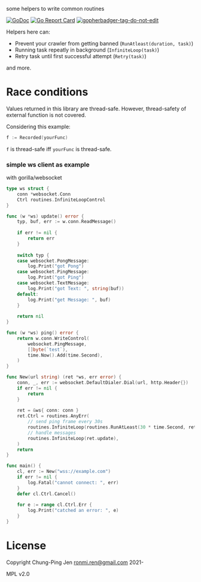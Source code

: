 some helpers to write common routines

[![GoDoc](https://godoc.org/github.com/raohwork/routines?status.svg)](https://godoc.org/github.com/raohwork/routines)
[![Go Report Card](https://goreportcard.com/badge/github.com/raohwork/routines)](https://goreportcard.com/report/github.com/raohwork/routines)
<a href='https://github.com/jpoles1/gopherbadger' target='_blank'>![gopherbadger-tag-do-not-edit](https://img.shields.io/badge/Go%20Coverage-97%25-brightgreen.svg?longCache=true&style=flat)</a>

Helpers here can:

- Prevent your crawler from getting banned (`RunAtleast(duration, task)`)
- Running task repeatly in background (`InfiniteLoop(task)`)
- Retry task until first successful attempt (`Retry(task)`)

and more.

# Race conditions

Values returned in this library are thread-safe. However, thread-safety of external
function is not covered.

Considering this example:

```go
f := Recorded(yourFunc)
```

`f` is thread-safe iff `yourFunc` is thread-safe.

### simple ws client as example

with gorilla/websocket

```go
type ws struct {
    conn *websocket.Conn
    Ctrl routines.InfiniteLoopControl
}

func (w *ws) update() error {
    typ, buf, err := w.conn.ReadMessage()
    
    if err != nil {
        return err
    }
    
    switch typ {
    case websocket.PongMessage:
        log.Print("got Pong")
    case websocket.PingMessage:
        log.Print("got Ping")
    case websocket.TextMessage:
        log.Print("got Text: ", string(buf))
    default:
        log.Print("get Message: ", buf)
    }
    
    return nil
}

func (w *ws) ping() error {
    return w.conn.WriteControl(
		websocket.PingMessage,
		[]byte(`test`),
		time.Now().Add(time.Second),
	)
}

func New(url string) (ret *ws, err error) {
    conn, _, err := websocket.DefaultDialer.Dial(url, http.Header{})
    if err != nil {
        return
    }
    
    ret = &ws{ conn: conn }
    ret.Ctrl = routines.AnyErr(
        // send ping frame every 30s
        routines.InfiniteLoop(routines.RunAtLeast(30 * time.Second, ret.ping)),
        // handle messages
        routines.InfiniteLoop(ret.update),
    )
    return
}

func main() {
    cl, err := New("wss://example.com")
    if err != nil {
        log.Fatal("cannot connect: ", err)
    }
    defer cl.Ctrl.Cancel()
    
    for e := range cl.Ctrl.Err {
        log.Print("catched an error: ", e)
    }
}
```

# License

Copyright Chung-Ping Jen <ronmi.ren@gmail.com> 2021-

MPL v2.0
